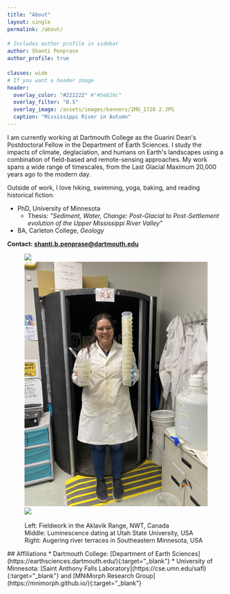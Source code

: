 ```yaml
---
title: "About"
layout: single
permalink: /about/

# Includes author profile in sidebar
author: Shanti Penprase
author_profile: true

classes: wide
# If you want a header image
header:
  overlay_color: "#222222" #"#5e616c"
  overlay_filter: "0.5"
  overlay_image: /assets/images/banners/IMG_1728 2.JPG
  caption: "Mississippi River in Autumn"
---
```

I am currently working at Dartmouth College as the Guarini Dean's Postdoctoral Fellow in the Department of Earth Sciences. I study the impacts of climate, deglaciation, and humans on Earth's landscapes using a combination of field-based and remote-sensing approaches. My work spans a wide range of timescales, from the Last Glacial Maximum 20,000 years ago to the modern day.

Outside of work, I love hiking, swimming, yoga, baking, and reading historical fiction.

* PhD, University of Minnesota
  * Thesis: <i>"Sediment, Water, Change: Post-Glacial to Post-Settlement evolution of the Upper Mississippi River Valley"</i>
* BA, Carleton College, <i>Geology</i>

<b>Contact: <a href="mailto:shanti.b.penprase@dartmouth.edu">shanti.b.penprase@dartmouth.edu</a></b> 

<figure class="third">
    <img src="/assets/images/IMG_0725.JPG" class="test-class"><img src="/assets/images/banners/IMG_2277.JPG" class="test-class">
	<img src="/assets/images/IMG_5616_2.JPG">
	<figcaption><p class="text-center"> Left: Fieldwork in the Aklavik Range, NWT, Canada <br> Middle: Luminescence dating at Utah State University, USA <br> Right: Augering river terraces in Southeastern Minnesota, USA </p></figcaption>
</figure>
## Affiliations
* Dartmouth College: [Department of Earth Sciences](https://earthsciences.dartmouth.edu/){:target="_blank"}
* University of Minnesota: [Saint Anthony Falls Laboratory](https://cse.umn.edu/safl){:target="_blank"} and [MNiMorph Research Group](https://mnimorph.github.io/){:target="_blank"}


